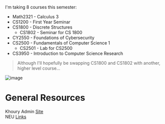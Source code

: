 I'm taking 8 courses this semester:
- Math2321 - Calculus 3
- CS1200 - First Year Seminar
- CS1800 - Discrete Structures
  - CS1802 - Seminar for CS 1800 
- CY2550 - Foundations of Cybersecurity
- CS2500 - Fundamentals of Computer Science 1
  - CS2501 - Lab for CS2500  
- CS3950 - Introduction to Computer Science Research

> Although I'll hopefully be swapping CS1800 and CS1802 with another, higher level course...

![image](https://user-images.githubusercontent.com/39607713/149609878-3a1e0a35-8f00-438e-a2b6-add36cefe24a.png)

# General Resources
Khoury Admin [Site](https://admin.khoury.northeastern.edu/teaching/officehourslogin/)  
NEU [Links](https://neulinks.vercel.app/)  

